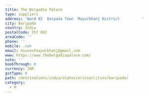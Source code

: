 ```yaml
---
title: The Belgadia Palace
type: suppliers
address: 'Ward 02  Barpada Town  Mayurbhanj District          '
city: Baripada
country: India
postalCode: 757 002
areaCode: ''
phone: ''
mobile: .nan
email: houseofmayurbhanj@gmail.com
www: https://www.thebelgadiapalace.com/
note: ''
bookThrough: 0
currency: INR
gstType: 0
path: /destinations/india/states/orissa/cities/baripada/
category:
  - H
---
```


